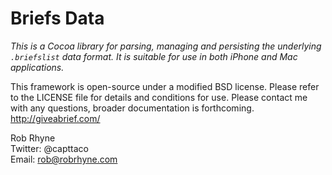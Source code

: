 Briefs Data
===========
_This is a Cocoa library for parsing, managing and persisting the underlying `.briefslist` data format. It is suitable for use in both iPhone and Mac applications._

This framework is open-source under a modified BSD license. Please refer to the LICENSE file for details and conditions for use.  Please contact me with any questions, broader documentation is forthcoming. http://giveabrief.com/

Rob Rhyne  
Twitter: @capttaco  
Email: rob@robrhyne.com
